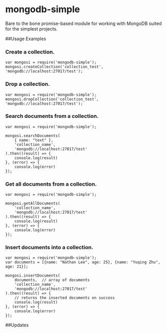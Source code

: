 # mongodb-simple
Bare to the bone promise-based module for working with MongoDB suited for the simplest projects.


##Usage Examples


### Create a collection.
```
var mongosi = require('mongodb-simple');
mongosi.createCollection('collection_test', 'mongodb://localhost:27017/test');
```

### Drop a collection.
```
var mongosi = require('mongodb-simple');
mongosi.dropCollection('collection_test', 'mongodb://localhost:27017/test');
```

### Search documents from a collection.
```
var mongosi = require('mongodb-simple');

mongosi.searchDocuments(
    { name: "text" },
    'collection_name',
    'mongodb://localhost:27017/test'
).then((result) => {
    console.log(result)
}, (error) => {
    console.log(error)
});
```

### Get all documents from a collection.
```
var mongosi = require('mongodb-simple');

mongosi.getAllDocuments(
    'collection_name',
    'mongodb://localhost:27017/test'
).then((result) => {
    console.log(result)
}, (error) => {
    console.log(error)
});
```

### Insert documents into a collection.
```
var mongosi = require('mongodb-simple');
var documents = [{name: "Nathan Lee", age: 25}, {name: "Yuqing Zhu", age: 21}];

mongosi.insertDocuments(
    documents,  // array of documents
    'collection_name',
    'mongodb://localhost:27017/test'
).then((result) => {
    // returns the inserted documents on success
    console.log(result)
}, (error) => {
    console.log(error)
});
```


##Updates


